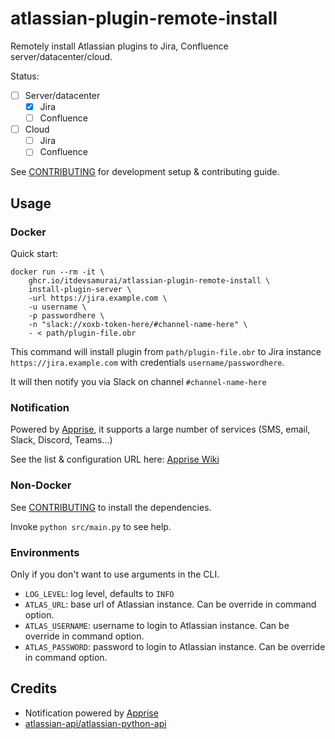 # atlassian-plugin-remote-install

Remotely install Atlassian plugins to Jira, Confluence server/datacenter/cloud.

Status:

* [ ] Server/datacenter
  * [x] Jira
  * [ ] Confluence
* [ ] Cloud
  * [ ] Jira
  * [ ] Confluence

See [CONTRIBUTING](CONTRIBUTING.MD) for development setup & contributing guide.

## Usage

### Docker

Quick start:

```shell
docker run --rm -it \
    ghcr.io/itdevsamurai/atlassian-plugin-remote-install \
    install-plugin-server \
    -url https://jira.example.com \
    -u username \
    -p passwordhere \
    -n "slack://xoxb-token-here/#channel-name-here" \
    - < path/plugin-file.obr
```

This command will install plugin from `path/plugin-file.obr` to Jira
instance `https://jira.example.com` with credentials `username/passwordhere`.

It will then notify you via Slack on channel `#channel-name-here`

### Notification

Powered by [Apprise](https://github.com/caronc/apprise-api), it supports a large
number of services (SMS, email, Slack, Discord, Teams...)

See the list & configuration URL here: [Apprise Wiki](https://github.com/caronc/apprise/wiki)

### Non-Docker

See [CONTRIBUTING](CONTRIBUTING.MD) to install the dependencies.

Invoke `python src/main.py` to see help.

### Environments

Only if you don't want to use arguments in the CLI.

* `LOG_LEVEL`: log level, defaults to `INFO`
* `ATLAS_URL`: base url of Atlassian instance. Can be override in command option.
* `ATLAS_USERNAME`: username to login to Atlassian instance. Can be override in command option.
* `ATLAS_PASSWORD`: password to login to Atlassian instance. Can be override in command option.

## Credits

* Notification powered by [Apprise](https://github.com/caronc/apprise-api)
* [atlassian-api/atlassian-python-api](https://github.com/atlassian-api/atlassian-python-api)
